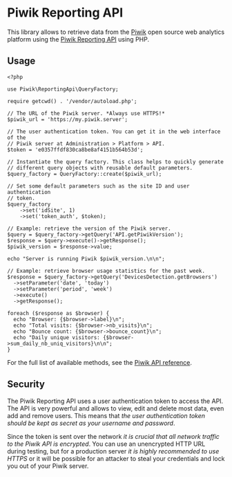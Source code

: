 # Piwik Reporting API

This library allows to retrieve data from the [Piwik](https://piwik.org) open
source web analytics platform using the [Piwik Reporting
API](https://developer.piwik.org/api-reference/reporting-api) using PHP.

## Usage

```
<?php

use Piwik\ReportingApi\QueryFactory;

require getcwd() . '/vendor/autoload.php';

// The URL of the Piwik server. *Always use HTTPS!*
$piwik_url = 'https://my.piwik.server';

// The user authentication token. You can get it in the web interface of the
// Piwik server at Administration > Platform > API.
$token = 'e0357ffdf830ca8be8af4151b564b53d';

// Instantiate the query factory. This class helps to quickly generate
// different query objects with reusable default parameters.
$query_factory = QueryFactory::create($piwik_url);

// Set some default parameters such as the site ID and user authentication
// token. 
$query_factory
    ->set('idSite', 1)
    ->set('token_auth', $token);

// Example: retrieve the version of the Piwik server.
$query = $query_factory->getQuery('API.getPiwikVersion');
$response = $query->execute()->getResponse();
$piwik_version = $response->value;

echo "Server is running Piwik $piwik_version.\n\n";

// Example: retrieve browser usage statistics for the past week.
$response = $query_factory->getQuery('DevicesDetection.getBrowsers')
  ->setParameter('date', 'today')
  ->setParameter('period', 'week')
  ->execute()
  ->getResponse();

foreach ($response as $browser) {
  echo "Browser: {$browser->label}\n";
  echo "Total visits: {$browser->nb_visits}\n";
  echo "Bounce count: {$browser->bounce_count}\n";
  echo "Daily unique visitors: {$browser->sum_daily_nb_uniq_visitors}\n\n";
}
```

For the full list of available methods, see the [Piwik API
reference](https://developer.piwik.org/api-reference/reporting-api).

## Security

The Piwik Reporting API uses a user authentication token to access the API. The
API is very powerful and allows to view, edit and delete most data, even add
and remove users. This means that *the user authentication token should be kept
as secret as your username and password*.

Since the token is sent over the network *it is crucial that all network
traffic to the Piwik API is encrypted*. You can use an unencrypted HTTP URL
during testing, but for a production server *it is highly recommended to use
HTTPS* or it will be possible for an attacker to steal your credentials and
lock you out of your Piwik server.

